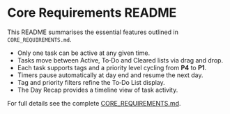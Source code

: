 # Core Requirements README

This README summarises the essential features outlined in `CORE_REQUIREMENTS.md`.

- Only one task can be active at any given time.
- Tasks move between Active, To‑Do and Cleared lists via drag and drop.
- Each task supports tags and a priority level cycling from **P4** to **P1**.
- Timers pause automatically at day end and resume the next day.
- Tag and priority filters refine the To‑Do List display.
- The Day Recap provides a timeline view of task activity.

For full details see the complete [CORE_REQUIREMENTS.md](CORE_REQUIREMENTS.md).
